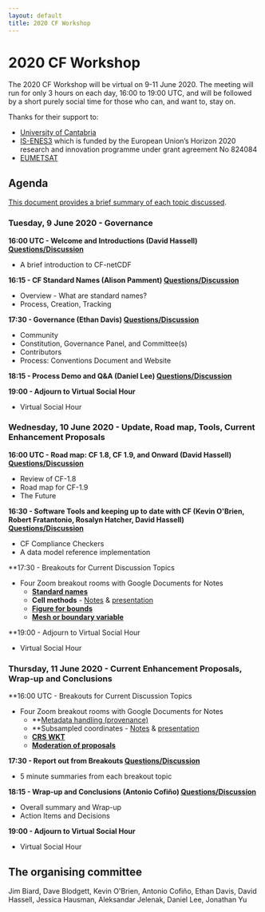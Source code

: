 ```yaml
---
layout: default
title: 2020 CF Workshop
---
```


# 2020 CF Workshop

The 2020 CF Workshop will be virtual on 9-11 June 2020.
The meeting will run for only 3 hours on each day, 16:00 to 19:00 UTC,
and will be followed by a short purely social time for those who can, and want to, stay on.

Thanks for their support to:
 - [University of Cantabria](https://web.unican.es/en/)
 - [IS-ENES3](https://is.enes.org/) which is funded by the European Union’s Horizon 2020 research and innovation programme under grant agreement No 824084
 - [EUMETSAT](https://www.eumetsat.int/)

## Agenda

[This document provides a brief summary of each topic discussed](2020-workshop/CF-meeting-2020-discussion-topics.pdf).

### Tuesday, 9 June 2020 - Governance
**16:00 UTC - Welcome and Introductions (David Hassell) [Questions/Discussion](2020-workshop/Plenary-discussion-notes.pdf)**
* A brief introduction to CF-netCDF

**16:15 - CF Standard Names (Alison Pamment) [Questions/Discussion](2020-workshop/Plenary-discussion-notes.pdf)**
* Overview - What are standard names?
* Process, Creation, Tracking

**17:30 - Governance (Ethan Davis) [Questions/Discussion](2020-workshop/Plenary-discussion-notes.pdf)**
* Community
* Constitution, Governance Panel, and Committee(s)
* Contributors
* Process: Conventions Document and Website

**18:15 - Process Demo and Q&A (Daniel Lee) [Questions/Discussion](2020-workshop/Plenary-discussion-notes.pdf)**

**19:00 - Adjourn to Virtual Social Hour**
* Virtual Social Hour

### Wednesday, 10 June 2020 - Update, Road map, Tools, Current Enhancement Proposals
**16:00 UTC - Road map: CF 1.8, CF 1.9, and Onward (David Hassell) [Questions/Discussion](2020-workshop/Plenary-discussion-notes.pdf)**
* Review of CF-1.8
* Road map for CF-1.9
* The Future

**16:30 - Software Tools and keeping up to date with CF (Kevin O'Brien, Robert Fratantonio, Rosalyn Hatcher, David Hassell) [Questions/Discussion](2020-workshop/Plenary-discussion-notes.pdf)**
* CF Compliance Checkers
* A data model reference implementation

**17:30 - Breakouts for Current Discussion Topics
* Four Zoom breakout rooms with Google Documents for Notes
  * **[Standard names](2020-workshop/Standard-names-discussion-notes.pdf)**
  * **Cell methods** - [Notes](2020-workshop/Cell-methods-discussion-notes.pdf) & [presentation](2020-workshop/Cell_methods__Breakout-intro.pdf)
  * **[Figure for bounds](2020-workshop/Figure-for-bounds-discussion-notes.pdf)**
  * **[Mesh or boundary variable](2020-workshop/Mesh-or-boundary-variable-discussion-notes.pdf)**

**19:00 - Adjourn to Virtual Social Hour
* Virtual Social Hour

### Thursday, 11 June 2020 - Current Enhancement Proposals, Wrap-up and Conclusions
**16:00 UTC - Breakouts for Current Discussion Topics
* Four Zoom breakout rooms with Google Documents for Notes
  * **[Metadata handling (provenance)](2020-workshop/Metadata-handling-provenance-discussion-notes.pdf)
  * **Subsampled coordinates - [Notes](2020-workshop/Subsampled-coordinates-discussion-notes.pdf) & [presentation](2020-workshop/Subsampled-coordinates-in-CF-netCDF.pdf)
  * **[CRS WKT](2020-workshop/CRS-WKT-discussion-notes.pdf)**
  * **[Moderation of proposals](2020-workshop/Moderation-of-proposals-discussion-notes.pdf)**

**17:30 - Report out from Breakouts [Questions/Discussion](2020-workshop/Plenary-discussion-notes.pdf)**
* 5 minute summaries from each breakout topic

**18:15 - Wrap-up and Conclusions (Antonio Cofiño) [Questions/Discussion](2020-workshop/Plenary-discussion-notes.pdf)**
* Overall summary and Wrap-up
* Action Items and Decisions

**19:00 - Adjourn to Virtual Social Hour**
* Virtual Social Hour

## The organising committee

Jim Biard, Dave Blodgett, Kevin O'Brien, Antonio Cofiño, Ethan Davis,
David Hassell, Jessica Hausman, Aleksandar Jelenak, Daniel Lee,
Jonathan Yu
